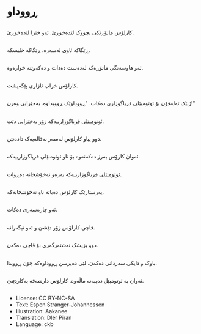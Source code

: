 # ڕووداو

##
کارلۆس ماتۆڕێکی بچووک لێده‌خوڕێ. ئه‌و خێرا لێده‌خوڕێ.

##
ڕێگاکە ئاوی لەسەرە. ڕێگاکه‌ خلیسکە.

##
ئه‌و هاوسه‌نگی ماتۆڕه‌که‌ له‌ده‌ست ده‌دات و ده‌که‌وێته‌ خواره‌وه‌.

##
کارلۆس خراپ ئازاری پێگه‌یشت.

##
ژنێک ته‌له‌فۆن بۆ ئوتومبێلی فریاگوزاری ده‌کات. "ڕووداوێک ڕوویداوه‌. به‌خێرایی وه‌رن!"

##
ئوتومبێلی فریاگوزارییه‌که‌ زۆر به‌خێرایی دێت.

##
دوو پیاو کارلۆس له‌سه‌ر نه‌قاله‌یه‌ک داده‌نێن.

##
ئه‌وان کارۆس به‌رز ده‌که‌نه‌وه‌ بۆ ناو ئوتومبێلی فریاگوزارییه‌که‌.

##
ئوتومبێلی فریاگوزارییه‌که‌ بەرەو نه‌خۆشخانه‌ دەڕوات.

##
په‌رستارێک کارلۆس ده‌باته‌ ناو نه‌خۆشخانه‌که‌.

##
ئه‌و چاره‌سه‌ری ده‌کات.

##
قاچی کارلۆس زۆر دێشێ و ئه‌و نیگه‌رانه‌.

##
دوو پزیشک نه‌شته‌رگه‌ری بۆ قاچی ده‌که‌ن.

##
باوک و دایکی سه‌ردانی ده‌که‌ن. لێی ده‌پرسن ڕووداوه‌که‌ چۆن ڕوویدا.

##
ئه‌وان به‌ ئوتومبێل ده‌یبه‌نه‌ ماڵه‌وه‌. کارلۆس دارشه‌قه‌ به‌کاردێنێ.

##
* License: CC BY-NC-SA
* Text: Espen Stranger-Johannessen
* Illustration: Aakanee
* Translation: Dler Piran
* Language: ckb
